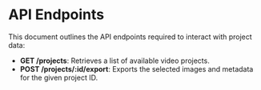 # API Endpoints

This document outlines the API endpoints required to interact with project data:
- **GET /projects**: Retrieves a list of available video projects.
- **POST /projects/:id/export**: Exports the selected images and metadata for the given project ID.
